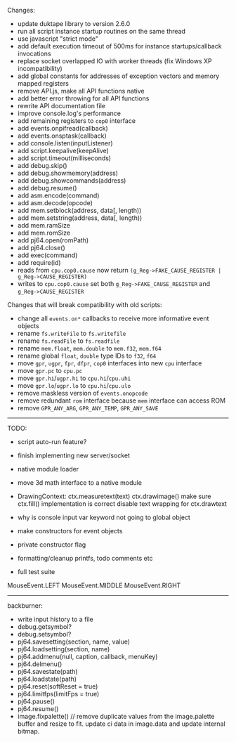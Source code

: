 Changes:

- update duktape library to version 2.6.0
- run all script instance startup routines on the same thread
- use javascript "strict mode"
- add default execution timeout of 500ms for instance startups/callback invocations
- replace socket overlapped IO with worker threads (fix Windows XP incompatibility)
- add global constants for addresses of exception vectors and memory mapped registers
- remove API.js, make all API functions native
- add better error throwing for all API functions
- rewrite API documentation file
- improve console.log's performance
- add remaining registers to `cop0` interface
- add events.onpifread(callback)
- add events.onsptask(callback)
- add console.listen(inputListener)
- add script.keepalive(keepAlive)
- add script.timeout(milliseconds)
- add debug.skip()
- add debug.showmemory(address)
- add debug.showcommands(address)
- add debug.resume()
- add asm.encode(command)
- add asm.decode(opcode)
- add mem.setblock(address, data[, length))
- add mem.setstring(address, data[, length))
- add mem.ramSize
- add mem.romSize
- add pj64.open(romPath)
- add pj64.close()
- add exec(command)
- add require(id)
- reads from `cpu.cop0.cause` now return `(g_Reg->FAKE_CAUSE_REGISTER | g_Reg->CAUSE_REGISTER)`
- writes to `cpu.cop0.cause` set both `g_Reg->FAKE_CAUSE_REGISTER` and `g_Reg->CAUSE_REGISTER`

Changes that will break compatibility with old scripts:

- change all `events.on*` callbacks to receive more informative event objects
- rename `fs.writeFile` to `fs.writefile`
- rename `fs.readFile` to `fs.readfile`
- rename `mem.float`, `mem.double` to `mem.f32`, `mem.f64`
- rename global `float`, `double` type IDs to `f32`, `f64`
- move `gpr`, `ugpr`, `fpr`, `dfpr`, `cop0` interfaces into new `cpu` interface
- move `gpr.pc` to `cpu.pc`
- move `gpr.hi`/`ugpr.hi` to `cpu.hi`/`cpu.uhi`
- move `gpr.lo`/`ugpr.lo` to `cpu.hi`/`cpu.ulo`
- remove maskless version of `events.onopcode`
- remove redundant `rom` interface because `mem` interface can access ROM
- remove `GPR_ANY_ARG`, `GPR_ANY_TEMP`, `GPR_ANY_SAVE`

---------------------
TODO:

- script auto-run feature?
- finish implementing new server/socket
- native module loader
- move 3d math interface to a native module

- DrawingContext:
   ctx.measuretext(text)
   ctx.drawimage()
   make sure ctx.fill() implementation is correct
   disable text wrapping for ctx.drawtext

- why is console input var keyword not going to global object 
- make constructors for event objects
- private constructor flag
- formatting/cleanup printfs, todo comments etc
- full test suite

MouseEvent.LEFT
MouseEvent.MIDDLE
MouseEvent.RIGHT

---------------------------

backburner:
- write input history to a file
- debug.getsymbol?
- debug.setsymbol?
- pj64.savesetting(section, name, value)
- pj64.loadsetting(section, name)
- pj64.addmenu(null, caption, callback, menuKey)
- pj64.delmenu()
- pj64.savestate(path)
- pj64.loadstate(path)
- pj64.reset(softReset = true)
- pj64.limitfps(limitFps = true)
- pj64.pause()
- pj64.resume()
- image.fixpalette() // remove duplicate values from the image.palette buffer and resize to fit. update ci data in image.data and update internal bitmap.